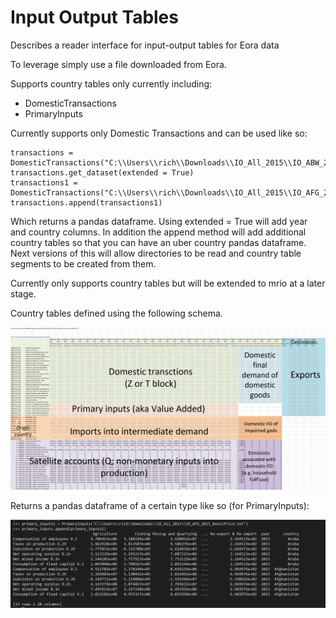 # Input Output Tables
Describes a reader interface for input-output tables for Eora data 

To leverage simply use a file downloaded from Eora.

Supports country tables only currently including:
- DomesticTransactions 
- PrimaryInputs

Currently supports only Domestic Transactions and can be used like so:

```
transactions = DomesticTransactions("C:\\Users\\rich\\Downloads\\IO_All_2015\\IO_ABW_2015_BasicPrice.txt")
transactions.get_dataset(extended = True)
transactions1 = DomesticTransactions("C:\\Users\\rich\\Downloads\\IO_All_2015\\IO_AFG_2015_BasicPrice.txt")
transactions.append(transactions1)
```

Which returns a pandas dataframe. Using extended = True will add year and country columns. In addition the append method will add additional country tables so that you can have an uber country pandas dataframe. Next versions of this will allow directories to be read and country table segments to be created from them.

Currently only supports country tables but will be extended to mrio at a later stage.

Country tables defined using the following schema.

![Country Tables](docs/iotables.png)

Returns a pandas dataframe of a certain type like so (for PrimaryInputs):

![Primary Inputs](docs/primary_inputs.png)

